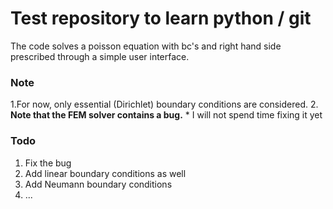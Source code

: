 # Test repository to learn python / git
The code solves a poisson equation with bc's and right hand side prescribed through a simple user interface. 
### Note 
1.For now, only essential (Dirichlet) boundary conditions are considered.
2. **Note that the FEM solver contains a bug.**
    * I will not spend time fixing it yet
### Todo 
1. Fix the bug
2. Add linear boundary conditions as well
3. Add Neumann boundary conditions
4. ...